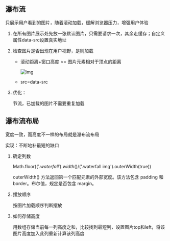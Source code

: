 ## 瀑布流

只展示用户看到的图片，随着滚动加载，缓解浏览器压力，增强用户体验

1. 在所有图片展示处先放一张默认图片，只需要请求一次，其余走缓存；自定义属性data-src设置真实地址

2. 检查图片是否出现在用户视野，是则加载

   - 滚动距离+窗口高度 >= 图片元素相对于顶点的距离

     ![img](http://upload-images.jianshu.io/upload_images/10142252-33520b7f5f7a93f8.jpg?imageMogr2/auto-orient/strip%7CimageView2/2/w/322/format/webp)

   - src=data-src

3. 优化：

   节流，已加载的图片不需要重复加载



## 瀑布流布局

宽度一致，而高度不一样的布局就是瀑布流布局

实现：不断地补最短的缺口

1. 确定列数

   Math.floor($('.waterfall').width()/$('.waterfall img').outerWidth(true))

   outerWidth() 方法返回第一个匹配元素的外部宽度。该方法包含 padding 和 border。布尔值，规定是否包含 margin。

2. 摆放顺序

   按图片加载顺序判断摆放

3. 如何存储高度

   用数组存储当前每一列高度之和，比较找到最短列，设置图片top和left，将该图片高度加入此列重新计算该列高度

   